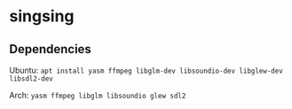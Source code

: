 singsing
========

Dependencies
------------

Ubuntu: `apt install yasm ffmpeg libglm-dev libsoundio-dev libglew-dev libsdl2-dev`

Arch: `yasm ffmpeg libglm libsoundio glew sdl2`
